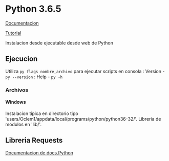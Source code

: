 # Python 3.6.5

[Documentacion](https://docs.python.org/3.6/index.html)

[Tutorial](https://docs.python.org/3.6/tutorial/index.html)



Instalacion desde ejecutable desde web de Python

## Ejecucion
Utiliza `py flags nombre_archivo` para ejecutar scripts en consola
	: Version - `py --version`
	: Help - `py -h`


### Archivos

#### Windows

Instalacion tipica en directorio tipo 'users/Oclem1/appdata/local/programs/python/python36-32/'.
Libreria de modulos en 'lib/'.

## Libreria Requests

[Documentacion de docs.Python](http://docs.python-requests.org/es/latest/user/quickstart.html#realizar-un-peticion)